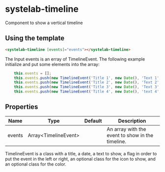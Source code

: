 # systelab-timeline

Component to show a vertical timeline

## Using the template

```html
<systelab-timeline [events]="events"></systelab-timeline>
```

The Input events is an erray of TimelineEvent. The following example initialize and put some elements into the array:

```javascript
    this.events = [];
    this.events.push(new TimelineEvent('Title 1', new Date(), 'Text 1', false, 'icon-download'));
    this.events.push(new TimelineEvent('Title 2', new Date(), 'Text 2', true, 'icon-comment','error'));
    this.events.push(new TimelineEvent('Title 3', new Date(), 'Text 3', false, 'icon-plus','success'));
    this.events.push(new TimelineEvent('Title 4', new Date(), 'text 4', true, 'icon-home'));
```

## Properties

 | Name | Type | Default | Description |
 | ---- |:----:|:-------:| ----------- |
 | events | Array&lt;TimelineEvent&gt; || An array with the event to show in the timeline. |


TimelineEvent is a class with a title, a date, a text to show, a flag in order to put the event in the left or right, an optional class for the icon to show, and an optional class for the color.

